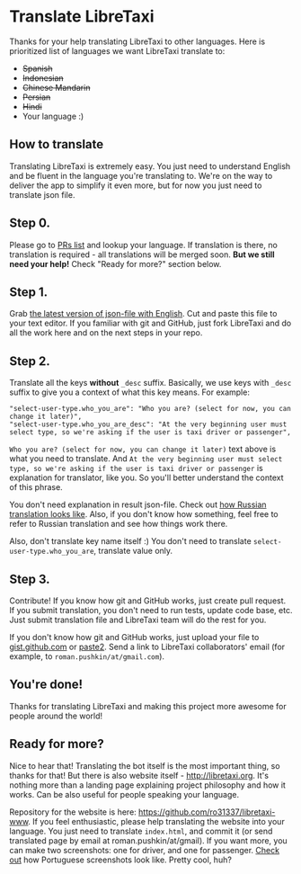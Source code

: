 # Translate LibreTaxi

Thanks for your help translating LibreTaxi to other languages. Here is prioritized list of languages we want LibreTaxi translate to:

* ~~Spanish~~
* ~~Indonesian~~
* ~~Chinese Mandarin~~
* ~~Persian~~
* ~~Hindi~~
* Your language :)

## How to translate

Translating LibreTaxi is extremely easy. You just need to understand English and be fluent in the language you're translating to. We're on the way to deliver the app to simplify it even more, but for now you just need to translate json file.

## Step 0.

Please go to [PRs list](https://github.com/ro31337/libretaxi/pulls) and lookup your language. If translation is there, no translation is required - all translations will be merged soon. **But we still need your help!** Check "Ready for more?" section below.

## Step 1.

Grab [the latest version of json-file with English](../locales/en.json). Cut and paste this file to your text editor. If you familiar with git and GitHub, just fork LibreTaxi and do all the work here and on the next steps in your repo.

## Step 2.

Translate all the keys **without** `_desc` suffix. Basically, we use keys with `_desc` suffix to give you a context of what this key means. For example:

```
"select-user-type.who_you_are": "Who you are? (select for now, you can change it later)",
"select-user-type.who_you_are_desc": "At the very beginning user must select type, so we're asking if the user is taxi driver or passenger",
```

`Who you are? (select for now, you can change it later)` text above is what you need to translate. And `At the very beginning user must select type, so we're asking if the user is taxi driver or passenger` is explanation for translator, like you. So you'll better understand the context of this phrase.

You don't need explanation in result json-file. Check out [how Russian translation looks like](../locales/ru.json). Also, if you don't know how something, feel free to refer to Russian translation and see how things work there.

Also, don't translate key name itself :) You don't need to translate `select-user-type.who_you_are`, translate value only.

## Step 3.

Contribute! If you know how git and GitHub works, just create pull request. If you submit translation, you don't need to run tests, update code base, etc. Just submit translation file and LibreTaxi team will do the rest for you.

If you don't know how git and GitHub works, just upload your file to [gist.github.com](http://gist.github.com) or [paste2](https://paste2.org/). Send a link to LibreTaxi collaborators' email (for example, to `roman.pushkin/at/gmail.com`).

## You're done!

Thanks for translating LibreTaxi and making this project more awesome for people around the world!

## Ready for more?

Nice to hear that! Translating the bot itself is the most important thing, so thanks for that! But there is also website itself - http://libretaxi.org. It's nothing more than a landing page explaining project philosophy and how it works. Can be also useful for people speaking your language. 

Repository for the website is here: https://github.com/ro31337/libretaxi-www. If you feel enthusiastic, please help translating the website into your language. You just need to translate `index.html`, and commit it (or send translated page by email at roman.pushkin/at/gmail). If you want more, you can make two screenshots: one for driver, and one for passenger. [Check out](http://libretaxi.org/index-pt.html) how Portuguese screenshots look like. Pretty cool, huh?
